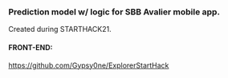 ### Prediction model w/ logic for SBB Avalier mobile app. 
Created during STARTHACK21. 

#### FRONT-END:

https://github.com/Gypsy0ne/ExplorerStartHack
